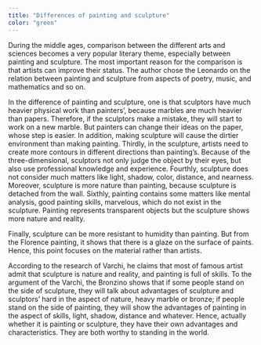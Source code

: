 ```yaml
---
title: "Differences of painting and sculpture"
color: "green"
---
```


<div class="context">
  <p>During the middle ages, comparison between the different arts and sciences becomes a very popular literary theme, 
  especially between painting and sculpture. The most important reason for the comparison is that artists can improve
  their status. The author chose the Leonardo on the relation between painting and sculpture from aspects of poetry,
  music, and mathematics and so on.</p>
    <p>In the difference of painting and sculpture, one is that sculptors have much heavier physical work than painters’, 
    because marbles are much heavier than papers. Therefore, if the sculptors make a mistake, they will start to work on
    a new marble. But painters can change their ideas on the paper, whose step is easier. In addition, making sculpture 
    will cause the dirtier environment than making painting. Thirdly, in the sculpture, artists need to create more contours
    in different directions than painting’s. Because of the three-dimensional, sculptors not only judge the object by their eyes, 
    but also use professional knowledge and experience. Fourthly, sculpture does not consider much matters like light, shadow, 
    color, distance, and nearness. Moreover, sculpture is more nature than painting, because sculpture is detached from the wall.
    Sixthly, painting contains some matters like mental analysis, good painting skills, marvelous, which do not exist in the sculpture. 
    Painting represents transparent objects but the sculpture shows more nature and reality. </p>
    <p>Finally, sculpture can be more resistant to humidity than painting. But from the Florence painting, it shows that there is a 
    glaze on the surface of paints. Hence, this point focuses on the material rather than artists. </p>
    <p>According to the research of Varchi, he claims that most of famous artist admit that sculpture is nature and reality, and painting is full of skills. 
    To the argument of the Varchi, the Bronzino shows that if some people stand on the side of sculpture, they will talk about advantages of sculpture 
    and sculptors’ hard in the aspect of nature, heavy marble or bronze; if people stand on the side of painting, they will show the advantages of 
    painting in the aspect of skills, light, shadow, distance and whatever. Hence, actually whether it is painting or sculpture, they have their 
    own advantages and characteristics. They are both worthy to standing in the world.</p>
</div>

